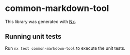 # common-markdown-tool

This library was generated with [Nx](https://nx.dev).

## Running unit tests

Run `nx test common-markdown-tool` to execute the unit tests.
